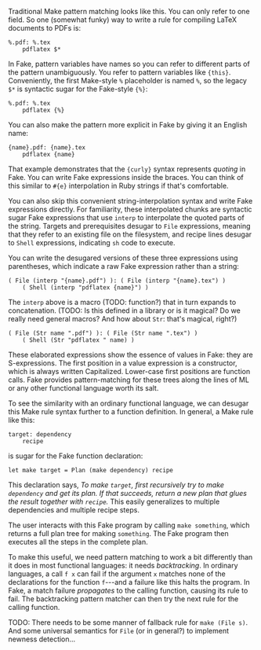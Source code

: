 Traditional Make pattern matching looks like this. You can only refer to one field. So one (somewhat funky) way to write a rule for compiling LaTeX documents to PDFs is:

    %.pdf: %.tex
        pdflatex $*

In Fake, pattern variables have names so you can refer to different parts of the pattern unambiguously. You refer to pattern variables like `{this}`. Conveniently, the first Make-style `%` placeholder is named `%`, so the legacy `$*` is syntactic sugar for the Fake-style `{%}`:

    %.pdf: %.tex
        pdflatex {%}

You can also make the pattern more explicit in Fake by giving it an English name:

    {name}.pdf: {name}.tex
        pdflatex {name}

That example demonstrates that the `{curly}` syntax represents *quoting* in Fake. You can write Fake expressions inside the braces. You can think of this similar to `#{e}` interpolation in Ruby strings if that's comfortable.

You can also skip this convenient string-interpolation syntax and write Fake expressions directly. For familiarity, these interpolated chunks are syntactic sugar Fake expressions that use `interp` to interpolate the quoted parts of the string. Targets and prerequisites desugar to `File` expressions, meaning that they refer to an existing file on the filesystem, and recipe lines desugar to `Shell` expressions, indicating `sh` code to execute.

You can write the desugared versions of these three expressions using parentheses, which indicate a raw Fake expression rather than a string:

    ( File (interp "{name}.pdf") ): ( File (interp "{name}.tex") )
        ( Shell (interp "pdflatex {name}") )

The `interp` above is a macro (TODO: function?) that in turn expands to concatenation. (TODO: Is this defined in a library or is it magical? Do we really need general macros? And how about `Str`: that's magical, right?)

    ( File (Str name ".pdf") ): ( File (Str name ".tex") )
        ( Shell (Str "pdflatex " name) )

These elaborated expressions show the essence of values in Fake: they are S-expressions. The first position in a value expression is a constructor, which is always written Capitalized. Lower-case first positions are function calls. Fake provides pattern-matching for these trees along the lines of ML or any other functional language worth its salt.

To see the similarity with an ordinary functional language, we can desugar this Make rule syntax further to a function definition. In general, a Make rule like this:

    target: dependency
        recipe

is sugar for the Fake function declaration:

    let make target = Plan (make dependency) recipe

This declaration says, *To make `target`, first recursively try to make `dependency` and get its plan. If that succeeds, return a new plan that glues the result together with `recipe`.* This easily generalizes to multiple dependencies and multiple recipe steps.

The user interacts with this Fake program by calling `make something`, which returns a full plan tree for making `something`. The Fake program then executes all the steps in the complete plan.

To make this useful, we need pattern matching to work a bit differently than it does in most functional languages: it needs *backtracking*. In ordinary languages, a call `f x` can fail if the argument `x` matches none of the declarations for the function `f`---and a failure like this halts the program. In Fake, a match failure *propagates* to the calling function, causing its rule to fail. The backtracking pattern matcher can then try the next rule for the calling function.

TODO: There needs to be some manner of fallback rule for `make (File s)`. And some universal semantics for `File` (or in general?) to implement newness detection...
